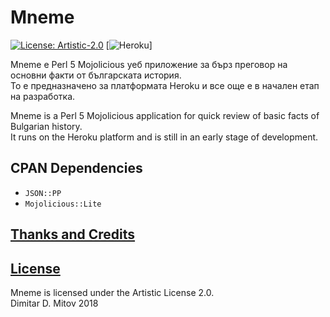 # Mneme

[![License: Artistic-2.0](https://img.shields.io/badge/License-Artistic%202.0-0298c3.svg)](./LICENSE.md)
[![Heroku](https://heroku-badge.herokuapp.com/?app=mneme)]

Mneme е Perl 5 Mojolicious уеб приложение за бърз преговор на основни факти от българската история.  
То е предназначено за платформата Heroku и все още е в начален етап на разработка.  

Mneme is a Perl 5 Mojolicious application for quick review of basic facts of Bulgarian history.  
It runs on the Heroku platform and is still in an early stage of development.  

## CPAN Dependencies

* ``JSON::PP``  
* ``Mojolicious::Lite``  

## [Thanks and Credits](./CREDITS.md)

## [License](./LICENSE.md)

Mneme is licensed under the Artistic License 2.0.  
Dimitar D. Mitov 2018  
